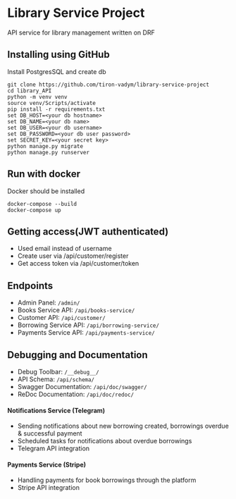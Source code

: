 # Library Service Project

API service for library management written on DRF

## Installing using GitHub

Install PostgresSQL and create db

```shell
git clone https://github.com/tiron-vadym/library-service-project
cd library_API
python -m venv venv
source venv/Scripts/activate
pip install -r requirements.txt
set DB_HOST=<your db hostname>
set DB_NAME=<your db name>
set DB_USER=<your db username>
set DB_PASSWORD=<your db user password>
set SECRET_KEY=<your secret key>
python manage.py migrate
python manage.py runserver
```

## Run with docker

Docker should be installed

```shell
docker-compose --build
docker-compose up
```

## Getting access(JWT authenticated)

* Used email instead of username
* Create user via /api/customer/register
* Get access token via /api/customer/token

## Endpoints

- Admin Panel: `/admin/`
- Books Service API: `/api/books-service/`
- Customer API: `/api/customer/`
- Borrowing Service API: `/api/borrowing-service/`
- Payments Service API: `/api/payments-service/`

## Debugging and Documentation

- Debug Toolbar: `/__debug__/`
- API Schema: `/api/schema/`
- Swagger Documentation: `/api/doc/swagger/`
- ReDoc Documentation: `/api/doc/redoc/`

#### Notifications Service (Telegram)

- Sending notifications about new borrowing created, borrowings overdue & successful payment
- Scheduled tasks for notifications about overdue borrowings
- Telegram API integration

#### Payments Service (Stripe)

- Handling payments for book borrowings through the platform
- Stripe API integration
